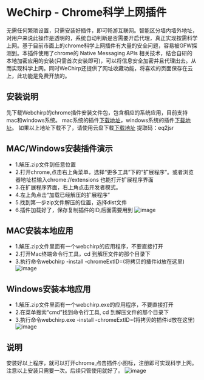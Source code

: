 # WeChirp - Chrome科学上网插件

无需任何繁琐设置，只需安装好插件，即可畅游互联网。智能区分墙内墙外地址，对用户来说此操作是透明的，系统自动判断是否需要开启代理，真正实现按需科学上网。基于目前市面上的chrome科学上网插件有大量的安全问题，容易被GFW探测到。本插件使用了chrome的 Native Messaging APIs 相关技术，结合自研的本地加密应用的安装(只需首次安装即可)，可以将信息安全加密并且代理出去。从而实现科学上网。同时WeChirp还提供了网址收藏功能，将喜欢的页面保存在云上，此功能是免费开放的。
## 安装说明
  先下载Webchirp的chrome插件安装文件包，包含相应的系统应用，目前支持mac和windows系统。
  mac系统的插件[下载地址](https://github.com/wechirp/wechirp/releases/download/1.0/wechirp-mac-1.0.zip)，windows系统的插件[下载地址](https://github.com/wechirp/wechirp/releases/download/1.0/wechirp-windows-1.0.zip)。
  如果以上地址下载不了，请使用云盘下载[下载地址](https://cowtransfer.com/s/a8b2d2f02f4649) 提取码：eq2jsr
## MAC/Windows安装插件演示
* 1.解压.zip文件到任意位置
* 2.打开chrome,点击右上角菜单，选择“更多工具”下的“扩展程序”。或者浏览器地址栏输入chrome://extensions 也能打开扩展程序界面
* 3.在扩展程序界面，右上角点击开发者模式。
* 4.左上角点击“加载已经解压的扩展程序”
* 5.找到第一步zip文件解压的位置，选择dist文件
* 6.插件加载好了，保存复制插件的ID,后面需要用到
![image](https://raw.githubusercontent.com/wechirp/wechirp/master/f3.gif)

## MAC安装本地应用
* 1.解压.zip文件里面有一个webchirp的应用程序，不要直接打开
* 2.打开Mac终端命令行工具，cd 到解压文件的那个目录下
* 3.执行命令webchirp -install -chromeExtID=(将拷贝的插件id放在这里) 
![image](https://raw.githubusercontent.com/wechirp/wechirp/master/f4.gif)

## Windows安装本地应用
* 1.解压.zip文件里面有一个webchirp.exe的应用程序，不要直接打开
* 2.在菜单搜索“cmd”找到命令行工具, cd 到解压文件的那个目录下
* 3.执行命令webchirp.exe -install -chromeExtID=(将拷贝的插件id放在这里) 
![image](https://raw.githubusercontent.com/wechirp/wechirp/master/f5.gif)

## 说明
安装好以上程序，就可以打开chrome,点击插件小图标，注册即可实现科学上网。注意以上安装只需要一次。后续只管使用就好了。
![image](https://raw.githubusercontent.com/wechirp/wechirp/master/f6.gif)
